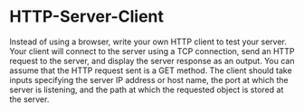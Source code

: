 # HTTP-Server-Client

Instead of using a browser, write your own HTTP client to test your server. Your client will connect
to the server using a TCP connection, send an HTTP request to the server, and display the server
response as an output. You can assume that the HTTP request sent is a GET method.
The client should take inputs specifying the server IP address or host name, the port at which the
server is listening, and the path at which the requested object is stored at the server.
